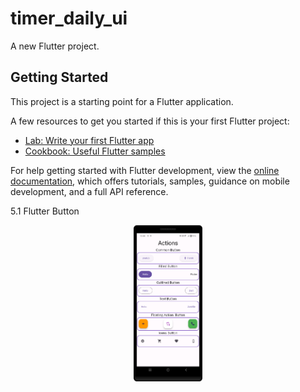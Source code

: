 # timer_daily_ui

A new Flutter project.

## Getting Started

This project is a starting point for a Flutter application.

A few resources to get you started if this is your first Flutter project:

- [Lab: Write your first Flutter app](https://docs.flutter.dev/get-started/codelab)
- [Cookbook: Useful Flutter samples](https://docs.flutter.dev/cookbook)

For help getting started with Flutter development, view the
[online documentation](https://docs.flutter.dev/), which offers tutorials,
samples, guidance on mobile development, and a full API reference.
<p style="align: center;fontsize=30">5.1 Flutter Button </p>
<p align=center>
  <img src="https://github.com/harshdusane2103/timer_daily_ui/blob/master/button.png"width=22% height=35% align=center>
</p>
